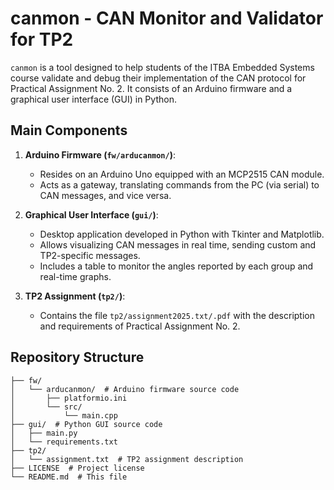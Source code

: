 # canmon - CAN Monitor and Validator for TP2

`canmon` is a tool designed to help students of the ITBA Embedded Systems course validate and debug their implementation of the CAN protocol for Practical Assignment No. 2. It consists of an Arduino firmware and a graphical user interface (GUI) in Python.

## Main Components

1.  **Arduino Firmware (`fw/arducanmon/`)**:
    *   Resides on an Arduino Uno equipped with an MCP2515 CAN module.
    *   Acts as a gateway, translating commands from the PC (via serial) to CAN messages, and vice versa.

2.  **Graphical User Interface (`gui/`)**:
    *   Desktop application developed in Python with Tkinter and Matplotlib.
    *   Allows visualizing CAN messages in real time, sending custom and TP2-specific messages.
    *   Includes a table to monitor the angles reported by each group and real-time graphs.

3.  **TP2 Assignment (`tp2/`)**:
    *   Contains the file `tp2/assignment2025.txt/.pdf` with the description and requirements of Practical Assignment No. 2.

## Repository Structure

```
├── fw/
│   └── arducanmon/  # Arduino firmware source code
│       ├── platformio.ini
│       └── src/
│           └── main.cpp
├── gui/  # Python GUI source code
│   ├── main.py
│   └── requirements.txt
├── tp2/
│   └── assignment.txt  # TP2 assignment description
├── LICENSE  # Project license
└── README.md  # This file
```
